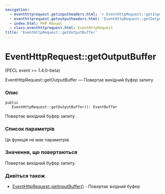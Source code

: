 ```yaml
---
navigation:
  - eventhttprequest.getinputheaders.html: '« EventHttpRequest::getInputHeaders'
  - eventhttprequest.getoutputheaders.html: 'EventHttpRequest::getOutputHeaders »'
  - index.html: PHP Manual
  - class.eventhttprequest.html: EventHttpRequest
title: 'EventHttpRequest::getOutputBuffer'
---
```

# EventHttpRequest::getOutputBuffer

(PECL event >= 1.4.0-beta)

EventHttpRequest::getOutputBuffer — Повертає вихідний буфер запиту

### Опис

```methodsynopsis
public
   EventHttpRequest::getOutputBuffer(): EventBuffer
```

Повертає вихідний буфер запиту.

### Список параметрів

Ця функція не має параметрів.

### Значення, що повертаються

Повертає вихідний буфер запиту.

### Дивіться також

-   [EventHttpRequest::getInputBuffer()](eventhttprequest.getinputbuffer.html) - Повертає вхідний буфер
